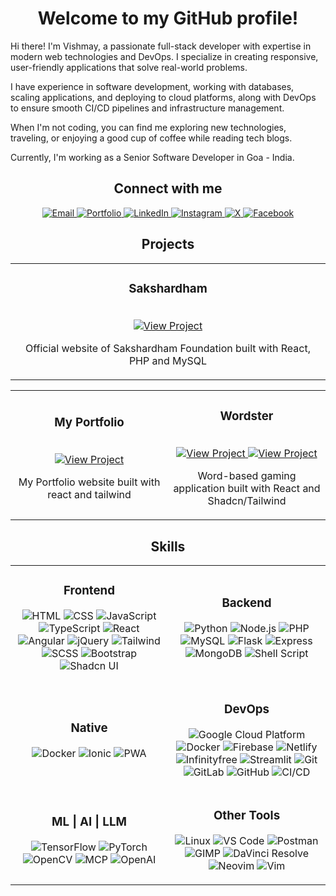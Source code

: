 <h1 align="center">Welcome to my GitHub profile!</h1>

Hi there! I'm Vishmay, a passionate full-stack developer with expertise in modern web technologies and DevOps. I specialize in creating responsive, user-friendly applications that solve real-world problems.

I have experience in software development, working with databases, scaling applications, and deploying to cloud platforms, along with DevOps to ensure smooth CI/CD pipelines and infrastructure management.

When I'm not coding, you can find me exploring new technologies, traveling, or enjoying a good cup of coffee while reading tech blogs.

Currently, I'm working as a Senior Software Developer in Goa - India.

<h2 align="center">Connect with me</h2>
<div align="center">
  <a href="mailto:vishmaycode@gmail.com">
    <img src="https://img.shields.io/badge/-Email-red?style=for-the-badge&logo=gmail&logoColor=white" alt="Email" />
  </a>
  <a href="https://vishmayk.netlify.app/">
    <img src="https://img.shields.io/badge/-Portfolio-black?style=for-the-badge&logo=googlechrome&logoColor=white" alt="Portfolio" />
  </a>
  <a href="https://www.linkedin.com/in/vishmay">
    <img src="https://img.shields.io/badge/-LinkedIn-blue?style=for-the-badge&logo=logmein&logoColor=white" alt="LinkedIn" />
  </a>
  <a href="https://www.instagram.com/__vishmay__/">
    <img src="https://img.shields.io/badge/-Instagram-E4405F?style=for-the-badge&logo=instagram&logoColor=white" alt="Instagram" />
  </a>
  <a href="https://x.com/VishmayK7">
    <img src="https://img.shields.io/badge/-X-black?style=for-the-badge&logo=x&logoColor=white" alt="X" />
  </a>
  <a href="https://www.facebook.com/vishmay.karbotkar">
    <img src="https://img.shields.io/badge/-Facebook-1877F2?style=for-the-badge&logo=facebook&logoColor=white" alt="Facebook" />
  </a>
</div>


<h2 align="center">Projects</h2>
<div align="center">

<table>
  <tr>
    <td align="center" width="100%">
      <h3>Sakshardham</h3>
      <br />
      <a href="https://sakshardham.org/">
        <img src="https://img.shields.io/badge/Visit_site-123c76?style=for-the-badge&logo=googlechrome&logoColor=white" alt="View Project"/>
      </a>
      <br />
      <p>Official website of Sakshardham Foundation built with React, PHP and MySQL</p>
    </td>
  </tr>
</table>
<table>
  <tr>
    <td align="center" width="50%">
      <h3>My Portfolio</h3>
      <br />
      <a href="https://vishmayk.netlify.app/">
        <img src="https://img.shields.io/badge/Visit_site-123c76?style=for-the-badge&logo=googlechrome&logoColor=white" alt="View Project"/>
      </a>
      <br />
      <p>My Portfolio website built with react and tailwind</p>
    </td>
    <td align="center" width="50%">
      <h3>Wordster</h3>
      <br />
      <a href="https://wordster.netlify.app/">
        <img src="https://img.shields.io/badge/View_Project-1f2937?style=for-the-badge&logo=github&logoColor=white" alt="View Project"/>
      </a>
      <a href="https://github.com/vishmaycode/wordster">
        <img src="https://img.shields.io/badge/Visit_site-1f2937?style=for-the-badge&logo=googlechrome&logoColor=white" alt="View Project"/>
      </a>
      <br />
      <p>Word-based gaming application built with React and Shadcn/Tailwind</p>
    </td>
  </tr>
</table>

</div>


<h2 align="center">Skills</h2>
<div align="center">

<table>
  <tr>
    <td align="center" width="50%">
      <h3>Frontend</h3>
      <p>
        <img src="https://img.shields.io/badge/-HTML-orange?logo=html5&logoColor=white" alt="HTML" />
        <img src="https://img.shields.io/badge/-CSS-blue?logo=css3&logoColor=white" alt="CSS" />
        <img src="https://img.shields.io/badge/-JavaScript-yellow?logo=javascript&logoColor=white" alt="JavaScript" />
        <img src="https://img.shields.io/badge/-TypeScript-blue?logo=typescript&logoColor=white" alt="TypeScript" />
        <img src="https://img.shields.io/badge/-React-78934b?logo=react&logoColor=white" alt="React" />
        <img src="https://img.shields.io/badge/-Angular-red?logo=angular&logoColor=white" alt="Angular" />
        <img src="https://img.shields.io/badge/-jQuery-0769AD?logo=jquery&logoColor=white" alt="jQuery" />
        <img src="https://img.shields.io/badge/-Tailwind-06B6D4?logo=tailwindcss&logoColor=white" alt="Tailwind" />
        <img src="https://img.shields.io/badge/-SCSS-CC6699?logo=sass&logoColor=white" alt="SCSS" />
        <img src="https://img.shields.io/badge/-Bootstrap-7952B3?logo=bootstrap&logoColor=white" alt="Bootstrap" />
        <img src="https://img.shields.io/badge/-Shadcn_UI-black?logo=shadcnui&logoColor=white" alt="Shadcn UI" />
      </p>
    </td>
    <td align="center" width="50%">
      <h3>Backend</h3>
      <p>
        <img src="https://img.shields.io/badge/-Python-3776AB?logo=python&logoColor=white" alt="Python" />
        <img src="https://img.shields.io/badge/-Node.js-339933?logo=node.js&logoColor=white" alt="Node.js" />
        <img src="https://img.shields.io/badge/-PHP-777BB4?logo=php&logoColor=white" alt="PHP" />
        <img src="https://img.shields.io/badge/-MySQL-4479A1?logo=mysql&logoColor=white" alt="MySQL" />
        <img src="https://img.shields.io/badge/-Flask-000000?logo=flask&logoColor=white" alt="Flask" />
        <img src="https://img.shields.io/badge/-Express-000000?logo=express&logoColor=white" alt="Express" />
        <img src="https://img.shields.io/badge/-MongoDB-47A248?logo=mongodb&logoColor=white" alt="MongoDB" />
        <img src="https://img.shields.io/badge/-Shell_Script-black?logo=gnu-bash&logoColor=white" alt="Shell Script" />
      </p>
    </td>
  </tr>
  <tr>
    <td align="center" width="50%">
      <h3>Native</h3>
      <p>
        <img src="https://img.shields.io/badge/-Android_Studio-339933?logo=androidstudio&logoColor=white" alt="Docker" />
        <img src="https://img.shields.io/badge/-Ionic-3880FF?logo=ionic&logoColor=white" alt="Ionic" />
        <img src="https://img.shields.io/badge/-PWA-5A0FC8?logo=pwa&logoColor=white" alt="PWA" />
      </p>
    </td>
    <td align="center" width="50%">
      <h3>DevOps</h3>
      <p>
        <img src="https://img.shields.io/badge/-Google_Cloud_Platform-4285F4?logo=googlecloud&logoColor=white" alt="Google Cloud Platform" />
        <img src="https://img.shields.io/badge/-Docker-2496ED?logo=docker&logoColor=white" alt="Docker" />
        <img src="https://img.shields.io/badge/-Firebase-FFCA28?logo=firebase&logoColor=white" alt="Firebase" />
        <img src="https://img.shields.io/badge/-Netlify-00C7B7?logo=netlify&logoColor=white" alt="Netlify" />
        <img src="https://img.shields.io/badge/-Infinityfree-009688?logo=internetcomputer&logoColor=white" alt="Infinityfree" />
        <img src="https://img.shields.io/badge/-Streamlit-FF4B4B?logo=streamlit&logoColor=white" alt="Streamlit" />
        <img src="https://img.shields.io/badge/-Git-F05032?logo=git&logoColor=white" alt="Git" />
        <img src="https://img.shields.io/badge/-GitLab-FC6D26?logo=gitlab&logoColor=white" alt="GitLab" />
        <img src="https://img.shields.io/badge/-GitHub-181717?logo=github&logoColor=white" alt="GitHub" />
        <img src="https://img.shields.io/badge/-CI/CD-FF7139?logo=githubactions&logoColor=white" alt="CI/CD" />
      </p>
    </td>
  </tr>
  <tr>
    <td align="center" width="50%">
      <h3>ML | AI | LLM</h3>
      <p>
        <img src="https://img.shields.io/badge/-TensorFlow-orange?logo=tensorflow&logoColor=white" alt="TensorFlow" />
        <img src="https://img.shields.io/badge/-PyTorch-red?logo=pytorch&logoColor=white" alt="PyTorch" />
        <img src="https://img.shields.io/badge/-OpenCV-007ACC?logo=opencv&logoColor=white" alt="OpenCV" />
        <img src="https://img.shields.io/badge/-MCP-1A1A1A?logo=claude&logoColor=white" alt="MCP" />
        <img src="https://img.shields.io/badge/-OpenAI_ChatBot-5C5543?logo=openai&logoColor=white" alt="OpenAI" />
      </p>
    </td>
    <td align="center" width="50%">
      <h3>Other Tools</h3>
      <p>
        <img src="https://img.shields.io/badge/-Linux-FCC624?logo=linux&logoColor=white" alt="Linux" />
        <img src="https://img.shields.io/badge/-VS_Code-007ACC?logo=visualstudiocode&logoColor=white" alt="VS Code" />
        <img src="https://img.shields.io/badge/-Postman-FF6C37?logo=postman&logoColor=white" alt="Postman" />
        <img src="https://img.shields.io/badge/-GIMP-5C5543?logo=gimp&logoColor=white" alt="GIMP" />
        <img src="https://img.shields.io/badge/-DaVinci_Resolve-1A1A1A?logo=davinciresolve&logoColor=white" alt="DaVinci Resolve" />
        <img src="https://img.shields.io/badge/-Neovim-57A143?logo=neovim&logoColor=white" alt="Neovim" />
        <img src="https://img.shields.io/badge/-Vim-019733?logo=vim&logoColor=white" alt="Vim" />
      </p>
    </td>
  </tr>
</table>

</div>
